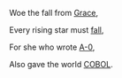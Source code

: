 Woe the fall from [Grace](https://en.wikipedia.org/wiki/Grace_Hopper),

Every rising star must [fall](https://dl.acm.org/doi/pdf/10.1145/800025.1198341),

For she who wrote [A-0](https://en.wikipedia.org/wiki/A-0_System),

Also gave the world [COBOL](https://en.wikipedia.org/wiki/COBOL).